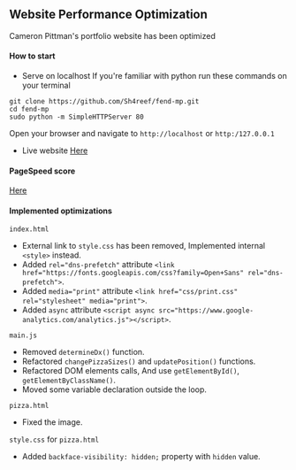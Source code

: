 Website Performance Optimization
-------------------------------------------------------------------------------
Cameron Pittman's portfolio website has been optimized

#### How to start
* Serve on localhost If you're familiar with python run these commands on your terminal

```
git clone https://github.com/Sh4reef/fend-mp.git
cd fend-mp
sudo python -m SimpleHTTPServer 80 

```

Open your browser and navigate to `http://localhost` or `http:/127.0.0.1`

* Live website
[Here](https://sh4reef.github.io/fend-mp)

#### PageSpeed score
[Here](https://developers.google.com/speed/pagespeed/insights/?url=https%3A%2F%2Fsh4reef.github.io%2Ffend-mp&tab=mobile)

#### Implemented optimizations
`index.html`

- External link to `style.css` has been removed, Implemented internal `<style>` instead.
- Added `rel="dns-prefetch"` attribute `<link href="https://fonts.googleapis.com/css?family=Open+Sans" rel="dns-prefetch">`.
- Added `media="print"` attribute `<link href="css/print.css" rel="stylesheet" media="print">`.
- Added `async` attribute `<script async src="https://www.google-analytics.com/analytics.js"></script>`.

`main.js`
- Removed `determineDx()` function.
- Refactored `changePizzaSizes()` and `updatePosition()` functions.
- Refactored DOM elements calls, And use `getElementById()`, `getElementByClassName()`.
- Moved some variable declaration outside the loop.

`pizza.html`
- Fixed the image.

`style.css` for `pizza.html`
- Added `backface-visibility: hidden;` property with `hidden` value.